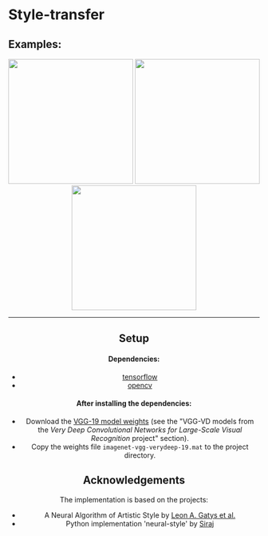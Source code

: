 # Style-transfer
## Examples:
<div align="center">
<img src="https://raw.githubusercontent.com/jcjohnson/neural-style/master/examples/base1.jpg" height="250px">
<img src="https://raw.githubusercontent.com/jcjohnson/neural-style/master/examples/style3.jpg" height="250px">
<img src="https://raw.githubusercontent.com/jcjohnson/neural-style/master/examples/stylized1.png" height="250px">

<hr>

## Setup
#### Dependencies:
* [tensorflow](https://github.com/tensorflow/tensorflow)
* [opencv](http://opencv.org/downloads.html)

#### After installing the dependencies: 
* Download the [VGG-19 model weights](http://www.vlfeat.org/matconvnet/pretrained/) (see the "VGG-VD models from the *Very Deep Convolutional Networks for Large-Scale Visual Recognition* project" section). 
* Copy the weights file `imagenet-vgg-verydeep-19.mat` to the project directory.

## Acknowledgements

The implementation is based on the projects: 
* A Neural Algorithm of Artistic Style by [Leon A. Gatys et al.](https://arxiv.org/pdf/1508.06576.pdf)
* Python implementation 'neural-style' by [Siraj](https://github.com/llSourcell/How_to_do_style_transfer_in_tensorflow)
